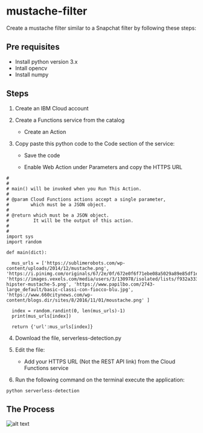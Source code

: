 # mustache-filter 

Create a mustache filter similar to a Snapchat filter by following these steps: 


## Pre requisites 

* Install python version 3.x 
* Intall opencv 
* Install numpy

## Steps 

1. Create an IBM Cloud account 

2. Create a Functions service from the catalog 
    * Create an Action 

3. Copy paste this python code to the Code section of the service:   
   
   * Save the code 
   
   * Enable Web Action under Parameters and copy the HTTPS URL
``` 
#
#
# main() will be invoked when you Run This Action.
#
# @param Cloud Functions actions accept a single parameter,
#        which must be a JSON object.
#
# @return which must be a JSON object.
#         It will be the output of this action.
#
#
import sys 
import random

def main(dict):
  
  mus_urls = ['https://sublimerobots.com/wp-content/uploads/2014/12/mustache.png', 'https://i.pinimg.com/originals/67/2e/0f/672e0f6f71ebe08a5029a89e85df1e18.png', 'https://images.vexels.com/media/users/3/130978/isolated/lists/f932a333154f1d6bff554c1010466f00-hipster-mustache-5.png', 'https://www.papilbo.com/2743-large_default/basic-classi-con-fiocco-blu.jpg', 'https://www.660citynews.com/wp-content/blogs.dir/sites/8/2016/11/01/moustache.png' ]

  index = random.randint(0, len(mus_urls)-1)
  print(mus_urls[index])  
 
  return {'url':mus_urls[index]}
```
   
4. Download the file, serverless-detection.py 

5. Edit the file: 
   
   * Add your HTTPS URL (Not the REST API link) from the Cloud Functions service

6. Run the following command on the terminal execute the application: 
``` 
python serverless-detection 
```

## The Process 
![alt text](https://github.com/anchalbhalla/mustache-filter/process-Diagram.png)
